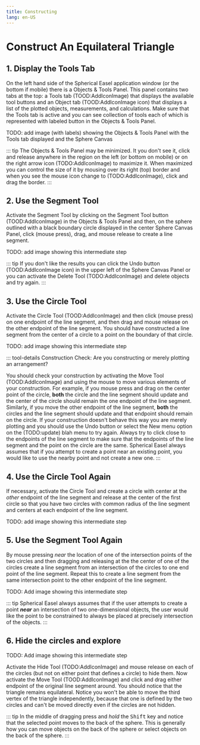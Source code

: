 ```yaml
---
title: Constructing
lang: en-US
---
```


# Construct An Equilateral Triangle

## 1. Display the Tools Tab

On the left hand side of the Spherical Easel application window (or the bottom if mobile) there is a Objects & Tools Panel. This panel contains two tabs at the top: a Tools tab (TOOD:AddIconImage) that displays the available tool buttons and an Object tab (TOOD:AddIconImage icon) that displays a list of the plotted objects, measurements, and calculations. Make sure that the Tools tab is active and you can see collection of tools each of which is represented with labeled button in the Objects & Tools Panel.

TODO: add image (with labels) showing the Objects & Tools Panel with the Tools tab displayed and the Sphere Canvas

::: tip
The Objects & Tools Panel may be minimized. It you don't see it, click and release anywhere in the region on the left (or bottom on mobile) or on the right arrow icon (TODO:AddIconImage) to maximize it. When maximized you can control the size of it by mousing over its right (top) border and when you see the mouse icon change to (TODO:AddIconImage), click and drag the border.
:::

## 2. Use the Segment Tool

Activate the Segment Tool by clicking on the Segment Tool button (TOOD:AddIconImage) in the Objects & Tools Panel and then, on the sphere outlined with a black boundary circle displayed in the center Sphere Canvas Panel, click (mouse press), drag, and mouse release to create a line segment.

TODO: add image showing this intermediate step

::: tip
If you don't like the results you can click the Undo button (TOOD:AddIconImage icon) in the upper left of the Sphere Canvas Panel or you can activate the Delete Tool (TODO:AddIconImage) and delete objects and try again.
:::

## 3. Use the Circle Tool

Activate the Circle Tool (TOOD:AddIconImage) and then click (mouse press) on one endpoint of the line segment, and then drag and mouse release on the other endpoint of the line segment. You should have constructed a line segment from the center of a circle to a point on the boundary of that circle.

TODO: add image showing this intermediate step

::: tool-details Construction Check: Are you constructing or merely plotting an arrangement?

You should check your construction by activating the Move Tool (TOOD:AddIconImage) and using the mouse to move various elements of your construction. For example, if you mouse press and drag on the center point of the circle, **both** the circle and the line segment should update and the center of the circle should remain the one endpoint of the line segment. Similarly, if you move the other endpoint of the line segment, **both** the circles and the line segment should update and that endpoint should remain on the circle. If your construction doesn't behave this way you are merely plotting and you should use the Undo button or select the New menu option on the (TODO:update) blah menu to try again. Always try to click close to the endpoints of the line segment to make sure that the endpoints of the line segment and the point on the circle are the same. Spherical Easel always assumes that if you attempt to create a point near an existing point, you would like to use the nearby point and not create a new one.
:::

## 4. Use the Circle Tool Again

If necessary, activate the Circle Tool and create a circle with center at the _other_ endpoint of the line segment and release at the center of the first circle so that you have two circles with common radius of the line segment and centers at each endpoint of the line segment.

TODO: add image showing this intermediate step

## 5. Use the Segment Tool Again

By mouse pressing _near_ the location of one of the intersection points of the two circles and then dragging and releasing at the the center of one of the circles create a line segment from an intersection of the circles to one end point of the line segment. Repeat this to create a line segment from the same intersection point to the other endpoint of the line segment.

TODO: Add image showing this intermediate step

::: tip
Spherical Easel always assumes that if the user attempts to create a point _**near**_ an intersection of two one-dimensional objects, the user would like the point to be constrained to always be placed at precisely intersection of the objects.
:::

## 6. Hide the circles and explore

TODO: Add image showing this intermediate step

Activate the Hide Tool (TODO:AddIconImage) and mouse release on each of the circles (but not on either point that defines a circle) to hide them. Now activate the Move Tool (TOOD:AddIconImage) and click and drag either endpoint of the original line segment around. You should notice that the triangle remains equilateral. Notice you won't be able to move the third vertex of the triangle independently, because that one is defined by the two circles and can't be moved directly even if the circles are not hidden.

::: tip
In the middle of dragging press and _hold_ the <kbd>Shift</kbd> key and notice that the selected point moves to the back of the sphere. This is generally how you can move objects on the back of the sphere or select objects on the back of the sphere.
:::

